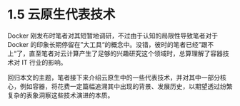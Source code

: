 # 1.5 云原生代表技术

Docker 刚发布时笔者对其短暂地调研，不过由于认知的局限性导致笔者对于 Docker 的印象长期停留在”大工具“的概念中。没错，彼时的笔者已经”跟不上“了，直至笔者对云计算产生了足够的兴趣研究这个领域时，总算理解了容器技术对 IT 行业的影响。

回归本文的主题，笔者接下来介绍云原生中的一些代表技术，并对其中一部分核心，例如容器，将花费一定篇幅追溯其中出现的背景、发展历史，以期望透过纷繁复杂的表象洞察这些技术演进的本质。